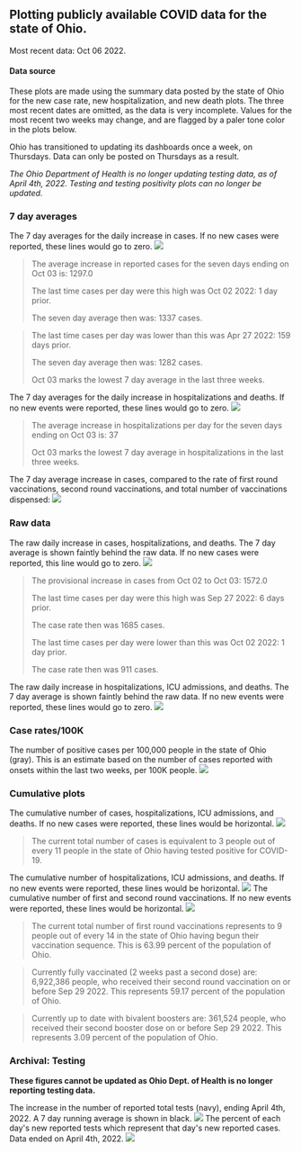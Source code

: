 ## Plotting publicly available COVID data for the state of Ohio. 

Most recent data: Oct 06 2022. 

#### Data source
These plots are made using the summary data posted by the state of Ohio for the new case rate,
    new hospitalization, and new death plots. The three most recent dates are omitted, as the data is very incomplete. Values for the most recent two weeks may change, and are flagged by a paler tone color in the plots below. 

Ohio has transitioned to updating its dashboards once a week, on Thursdays. Data can only be posted on Thursdays as a result. 

*The Ohio Department of Health is no longer updating testing data, as of April 4th, 2022. Testing and testing positivity plots can no longer be updated.* 

### 7 day averages
The 7 day averages for the daily increase in cases. If no new cases were reported, these lines would go to zero.
![](7dayaverage_cases.png)

>The average increase in reported cases for the seven days ending on Oct 03 is: 1297.0
>
>The last time cases per day were this high was Oct 02 2022: 1 day prior.
>
>The seven day average then was: 1337 cases.

>
>The last time cases per day was lower than this was Apr 27 2022: 159 days prior.
>
>The seven day average then was: 1282 cases.
>
>Oct 03 marks the lowest 7 day average in the last three weeks.

The 7 day averages for the daily increase in hospitalizations and deaths. If no new events were reported, these lines would go to zero.
![](7dayaverage_hospital.png)

>The average increase in hospitalizations per day for the seven days ending on Oct 03 is: 37
>
>Oct 03 marks the lowest 7 day average in hospitalizations in the last three weeks.

The 7 day average increase in cases, compared to the rate of first round vaccinations, second round vaccinations, and total number of vaccinations dispensed:
![](DailyVaccinationsCases.png)

### Raw data
The raw daily increase in cases, hospitalizations, and deaths. The 7 day average is shown faintly behind the raw data. If no new cases were reported, this line would go to zero.
![](DailyCases.png)

>The provisional increase in cases from Oct 02 to Oct 03: 1572.0 
>
>The last time cases per day were this high was Sep 27 2022: 6 days prior. 
>
>The case rate then was 1685 cases.
>
>The last time cases per day were lower than this was Oct 02 2022: 1 day prior. 
>
>The case rate then was 911 cases.

The raw daily increase in hospitalizations, ICU admissions, and deaths. The 7 day average is shown faintly behind the raw data. If no new events were reported, these lines would go to zero.
![](DailyHospitalizations.png)

### Case rates/100K 

The number of positive cases per 100,000 people in the state of Ohio (gray). This is an estimate based on the number of cases reported with onsets within the last two weeks, per 100K people.
![](7dayaverage_rate.png)
### Cumulative plots
The cumulative number of cases, hospitalizations, ICU admissions, and deaths. If no new cases were reported, these lines would be horizontal.
![](Cases.png)

>The current total number of cases is equivalent to 3 people out of every 11 people in the state of Ohio having tested positive for COVID-19.

The cumulative number of hospitalizations, ICU admissions, and deaths. If no new events were reported, these lines would be horizontal.
![](Hospitalizations.png)
The cumulative number of first and second round vaccinations. If no new events were reported, these lines would be horizontal.
![](Vaccinations.png)

>The current total number of first round vaccinations represents to 9 people out of every 14 in the state of Ohio having begun their vaccination sequence.
>This is 63.99 percent of the population of Ohio.

>Currently fully vaccinated (2 weeks past a second dose) are: 6,922,386 people, who received their second round vaccination on or before Sep 29 2022.
>This represents 59.17 percent of the population of Ohio.

>Currently up to date with bivalent boosters are: 361,524 people, who received their second booster dose on or before Sep 29 2022.
>This represents 3.09 percent of the population of Ohio.

### Archival: Testing
**These figures cannot be updated as Ohio Dept. of Health is no longer reporting testing data.**

The increase in the number of reported total tests (navy), ending April 4th, 2022. A 7 day running average is shown in black.
![](DailyTests.png)
The percent of each day's new reported tests which represent that day's new reported cases. Data ended on April 4th, 2022.
![](percentpositive_tests.png)


